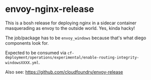# envoy-nginx-release

This is a bosh release for deploying nginx in a sidecar container masquerading as envoy to the outside world. Yes, kinda hacky!

The job/package has to be `envoy_windows` because that's what diego components look for.

Expected to be consumed via `cf-deployment/operations/experimental/enable-routing-integrity-windowsXXXX.yml`.

Also see: https://github.com/cloudfoundry/envoy-release

